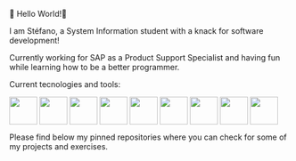 👋 Hello World!👋

I am Stéfano, a System Information student with a knack for software development!

Currently working for SAP as a Product Support Specialist and having fun while learning how to be a better programmer.

Current tecnologies and tools:

<a href="URL_REDIRECT" target="blank"><img align="center" src="https://img.icons8.com/color/48/000000/html-5--v1.png" height="50" /></a> 
<a href="URL_REDIRECT" target="blank"><img align="center" src="https://img.icons8.com/color/48/000000/css3.png" height="50" /></a> 
<a href="URL_REDIRECT" target="blank"><img align="center" src="https://img.icons8.com/color/48/000000/javascript--v1.png" height="50" /></a> 
<a href="URL_REDIRECT" target="blank"><img align="center" src="https://user-images.githubusercontent.com/44717272/155236102-da189075-f5d4-4021-9af5-67cd8ea8814c.png" height="50" /></a> 
<a href="URL_REDIRECT" target="blank"><img align="center" src="https://img.icons8.com/color-glass/150/000000/github.png" height="50" /></a> 
<a href="URL_REDIRECT" target="blank"><img align="center" src="https://img.icons8.com/color/96/000000/git.png" height="50" /></a> 
<a href="URL_REDIRECT" target="blank"><img align="center" src="https://www.pikpng.com/pngl/m/217-2172365_bootstrap-featured-image-bootstrap-3-logo-png-clipart.png" height="50" /></a> 
<a href="URL_REDIRECT" target="blank"><img align="center" src="https://img.icons8.com/officel/80/000000/json.png" height="50" /></a> 
<a href="URL_REDIRECT" target="blank"><img align="center" src="https://img.icons8.com/external-tal-revivo-shadow-tal-revivo/48/000000/external-jest-can-collect-code-coverage-information-from-entire-projects-logo-shadow-tal-revivo.png" height="50" /></a> 


Please find below my pinned repositories where you can check for some of my projects and exercises.
